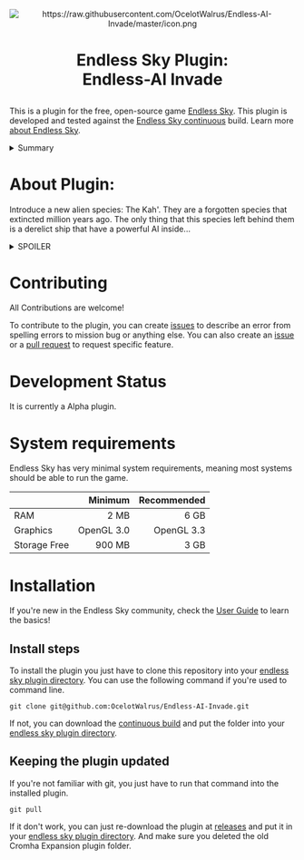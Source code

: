 <p align=center><img src="https://raw.githubusercontent.com/OcelotWalrus/Endless-AI-Invade/master/icon.png" alt="https://raw.githubusercontent.com/OcelotWalrus/Endless-AI-Invade/master/icon.png" /></p>

<h1><p align=center>Endless Sky Plugin:<br />Endless-AI Invade</p></h1>

## 

This is a plugin for the free, open-source game [Endless Sky][es]. This plugin
is developed and tested against the [Endless Sky continuous][continuous] build.
Learn more [about Endless Sky][esweb].

<details>

  <summary>Summary</summary>

* [About plugin](#about-plugin)
* [Contributing](#contributing)
* [Development status](#development-status)
* [System Requirements](#system-requirements)
* [Installation](#installation)
    * [Install steps](#install-steps)
    * [Keeping the plugin updated](#keeping-the-plugin-updated)

</details>

# About Plugin:

Introduce a new alien species: The Kah'. They are a forgotten species that extincted million years ago. The only thing that this species left behind them is a derelict ship that have a powerful AI inside...

<details>

  <summary>SPOILER</summary>

The player will try to board the derelict ship and he will decide to take the AI node inside.
When he will go on a habited planet spaceport, the AI will infect all others ships in the spaceport and the AI will become uncontralable.
The AI will finnaly build armies of infected ship and try to kill every living species in the Milky Way. But, there is the Drak...

</details>


# Contributing

All Contributions are welcome!

To contribute to the plugin, you can create [issues](https://github.com/OcelotWalrus/Endless-AI-Invade/issues) to describe an error from spelling errors to mission bug or anything else.
You can also create an [issue](https://github.com/OcelotWalrus/c/issues) or a [pull request](https://github.com/OcelotWalrus/Endless-AI-Invade/pulls) to request specific feature.

# Development Status
It is currently a Alpha plugin.

# System requirements
Endless Sky has very minimal system requirements, meaning most systems should be able to run the game.

|| Minimum | Recommended |
|---|----:|----:|
|RAM | 2 MB | 6 GB |
|Graphics | OpenGL 3.0 | OpenGL 3.3 |
|Storage Free | 900 MB | 3 GB |

# Installation
If you're new in the Endless Sky community, check the [User Guide](https://github.com/OcelotWalrus/Cromha-Expansion-plugin/wiki/User-Guide) to learn the basics!

## Install steps

To install the plugin you just have to clone this repository into your [endless sky plugin directory](https://github.com/endless-sky/endless-sky/wiki/CreatingPlugins).
You can use the following command if you're used to command line.

```
git clone git@github.com:OcelotWalrus/Endless-AI-Invade.git
```

 If not, you can download the [continuous build](https://github.com/OcelotWalrus/git@github.com:OcelotWalrus/Endless-AI-Invade.git/releases/tag/continuous) and put the folder into your [endless sky plugin directory](https://github.com/endless-sky/endless-sky/wiki/CreatingPlugins).

## Keeping the plugin updated
If you're not familiar with git, you just have to run that command into the installed plugin.

```
git pull
```

If it don't work, you can just re-download the plugin at [releases](https://github.com/OcelotWalrus/git@github.com:OcelotWalrus/Endless-AI-Invade.git/releases) and put it in your [endless sky plugin directory](https://github.com/endless-sky/endless-sky/wiki/CreatingPlugins). And make sure you deleted the old Cromha Expansion plugin folder.


[es]: https://github.com/endless-sky/endless-sky
[continuous]: https://github.com/endless-sky/endless-sky/releases/tag/continuous
[esweb]: https://endless-sky.github.io/

